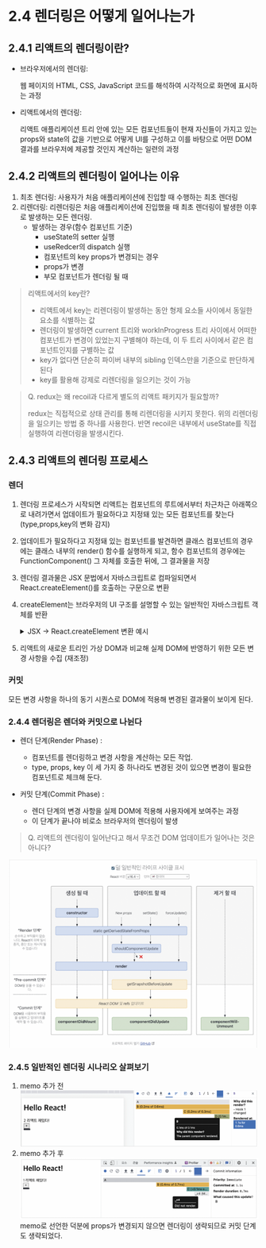 # 2.4 렌더링은 어떻게 일어나는가

## 2.4.1 리액트의 렌더링이란? 
- 브라우저에서의 렌더링: 

    웹 페이지의 HTML, CSS, JavaScript 코드를 해석하여 시각적으로 화면에 표시하는 과정
- 리액트에서의 렌더링: 
    
    리액트 애플리케이션 트리 안에 있는 모든 컴포넌트들이 현재 자신들이 가지고 있는 props와 state의 값을 기반으로 어떻게 UI를 구성하고 이를 바탕으로 어떤 DOM 결과를 브라우저에 제공할 것인지 계산하는 일련의 과정


## 2.4.2 리액트의 렌더링이 일어나는 이유
1. 최초 렌더링: 사용자가 처음 애플리케이션에 진입할 때 수행하는 최초 렌더링
2. 리렌더링: 리렌더링은 처음 애플리케이션에 진입했을 때 최초 렌더링이 발생한 이후로 발생하는 모든 렌더링.
    - 발생하는 경우(함수 컴포넌트 기준)
        - useState의 setter 실행
        - useRedcer의 dispatch 실행
        - 컴포넌트의 key props가 변경되는 경우
        - props가 변경
        - 부모 컴포넌트가 렌더링 될 때

> 리액트에서의 key란?
>
> - 리액트에서 key는 리렌더링이 발생하는 동안 형제 요소들 사이에서 동일한 요소를 식별하는 값
> - 렌더링이 발생하면 current 트리와 workInProgress 트리 사이에서 어떠한 컴포넌트가 변경이 있었는지 구별해야 하는데, 이 두 트리 사이에서 같은 컴포넌트인지를 구별하는 값
> - key가 없다면 단순히 파이버 내부의 sibling 인덱스만을 기준으로 판단하게 된다
> - key를 활용해 강제로 리렌더링을 일으키는 것이 가능

> Q. redux는 왜 recoil과 다르게 별도의 리액트 패키지가 필요할까?
>
> redux는 직접적으로 상태 관리를 통해 리렌더링을 시키지 못한다. 위의 리렌더링을 일으키는 방법 중 하나를 사용한다.
> 반면 recoil은 내부에서 useState를 직접 실행하여 리렌더링을 발생시킨다.

## 2.4.3 리액트의 렌더링 프로세스
### 렌더
1.  렌더링 프로세스가 시작되면 리액트는 컴포넌트의 루트에서부터 차근차근 아래쪽으로 내려가면서 업데이트가 필요하다고 지정돼 있는 모든 컴포넌트를 찾는다 (type,props,key의 변화 감지)
2. 업데이트가 필요하다고 지정돼 있는 컴포넌트를 발견하면 클래스 컴포넌트의 경우에는 클래스 내부의 render() 함수를 실행하게 되고, 함수 컴포넌트의 경우에는 FunctionComponent() 그 자체를 호출한 뒤에, 그 결과물을 저장
3. 렌더링 결과물은 JSX 문법에서 자바스크립트로 컴파일되면서 React.createElement()를 호출하는 구문으로 변환
4. createElement는 브라우저의 UI 구조를 설명할 수 있는 일반적인 자바스크립트 객체를 반환

    <details>
    <summary>JSX → React.createElement 변환 예시</summary>

    ```jsx
    // JSX 문법
    function Hello() {
    return (
        <TestComponent a={35} b="yceffort">
        안녕하세요
        </TestComponent>
    );
    }
    ````

    JSX는 다음과 같이 변환됨:

    ```js
    function Hello() {
    return React.createElement(
        TestComponent,
        { a: 35, b: 'yceffort' },
        '안녕하세요'
    );
    }
    ```

    변환된 결과 객체:

    ```js
    {
    type: TestComponent,
    props: {
        a: 35,
        b: 'yceffort',
        children: '안녕하세요'
    }
    }
    ```

    </details>

5. 리액트의 새로운 트리인 가상 DOM과 비교해 실제 DOM에 반영하기 위한 모든 변경 사항을 수집 (재조정)
### 커밋
 모든 변경 사항을 하나의 동기 시퀀스로 DOM에 적용해 변경된 결과물이 보이게 된다.

### 2.4.4 렌더링은 렌더와 커밋으로 나뉜다

- 렌더 단계(Render Phase) : 
    - 컴포넌트를 렌더링하고 변경 사항을 계산하는 모든 작업.
    - type, props, key 이 세 가지 중 하나라도 변경된 것이 있으면 변경이 필요한 컴포넌트로 체크해 둔다.

- 커밋 단계(Commit Phase) : 
    - 렌더 단계의 변경 사항을 실제 DOM에 적용해 사용자에게 보여주는 과정
    - 이 단계가 끝나야 비로소 브라우저의 렌더링이 발생

> Q. 리액트의 렌더링이 일어난다고 해서 무조건 DOM 업데이트가 일어나는 것은 아니다?

![클래스 기준의 렌더와 커밋단계 다이어그램](image-2.png)

### 2.4.5 일반적인 렌더링 시나리오 살펴보기
1. memo 추가 전
![alt text](image-4.png)
2. memo 추가 후
![alt text](image-3.png)
memo로 선언한 덕분에 props가 변경되지 않으면 렌더링이 생략되므로 커밋 단계도 생략되었다.

